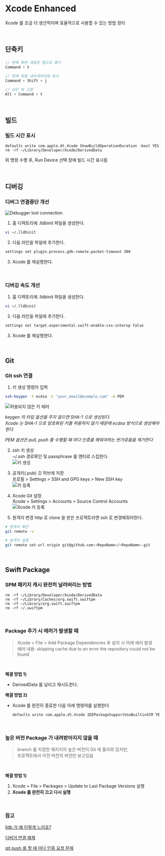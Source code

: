 # Xcode Enhanced
Xcode 를 조금 더 생산적이며 효율적으로 사용할 수 있는 방법 정리

<br>

## 단축키
### 
```swift
// 현재 화면 새로운 탭으로 열기
Command + t

// 현재 파일 네비게이터에 표시
Command + Shift + j

// 상단 바 고정
Alt + Command + t
```

<br>

## 빌드
### 빌드 시간 표시
```
defaults write com.apple.dt.Xcode ShowBuildOperationDuration -bool YES
rm -rf ~/Library/Developer/Xcode/DerivedData
``` 

위 명령 수행 후, Run Device 선택 창에 빌드 시간 표시됨

<br>

## 디버깅

### 디버그 연결중단 개선

![Debugger lost connection](../Resource/Image/Command/imgLostConnectionDebugger.png)

1. 홈 디렉토리에 .lldbinit 파일을 생성한다.
```bash
vi ~/.lldbinit
```
2. 다음 라인을 파일에 추가한다.
```bash
settings set plugin.process.gdb-remote.packet-timeout 300
```
3. Xcode 를 재실행한다.

<br>

### 디버깅 속도 개선

1. 홈 디렉토리에 .lldbinit 파일을 생성한다.
```bash
vi ~/.lldbinit
```

2. 다음 라인을 파일에 추가한다.  
```bash
settings set target.experimental.swift-enable-cxx-interop false
```

3. Xcode 를 재실행한다.

<br>

## Git

### Git ssh 연결
1. 키 생성 명령어 입력
```bash
ssh-keygen -t ecdsa -C "your_email@example.com" -m PEM
```

![허용되지 않은 키 에러](../Resource/Image/Command/imgXcodeNotAllowSha1.png)  

*keygen 의 타입 옵션을 주지 않으면 SHA-1 으로 생성된다.  
Xcode 는 SHA-1 으로 암호화된 키를 허용하지 않기 때문에 ecdsa 방식으로 생성해야한다*

*PEM 옵션은 pull, push 를 수행할 때 마다 인증을 해줘야하는 번거로움을 제거한다*

2. ssh 키 생성  
~/.ssh 경로확인 및 passphrase 를 엔터로 스킵한다.   
![키 생성](../Resource/Image/Command/imgGeneratedSSHKeys.png)  

3. 공개키(.pub) 깃 허브에 저장  
프로필 > Settings > SSH and GPG keys > New SSH key  
![키 등록](../Resource/Image/Command/imgGitSettings.png)  

4. Xcode Git 설정  
Xcode > Settings > Accounts > Source Control Accounts  
![Xcode 키 등록](../Resource/Image/Command/imgSSHKeyRegistForXcode.png)  

5. 원격지 변경
http 로 clone 을 받은 프로젝트라면 ssh 로 변경해줘야한다.  
```bash
# 원격지 확인
git remote -v

# 원격지 설정
git remote set-url origin git@github.com:<RepoName>/<RepoName>.git
```

<br>

## Swift Package

### SPM 패키지 캐시 완전히 날려버리는 방법
```
rm -rf ~/Library/Developer/Xcode/DerivedData
rm -rf ~/Library/Caches/org.swift.swiftpm
rm -rf ~/Library/org.swift.swiftpm
rm -rf ~/.swiftpm
```

<br>

### Package 추가 시 에러가 발생할 때
> Xcode > File > Add Package Dependencies 후 설치 시 아래 에러 발생  
> 에러 내용: skipping cache due to an error the repository could not be found

<br>

**해결 방법 1)**
- DerivedData 를 날리고 재시도한다.

**해결 방법 2)**
- Xcode 를 완전히 종료한 다음 아래 명령어를 실행한다

    ```bash
    defaults write com.apple.dt.Xcode IDEPackageSupportUseBuiltinSCM YES
    ```

<br>

### 높은 버전 Package 가 내려받아지지 않을 때
> branch 를 지정한 패키지의 높은 버전이 Git 에 올라와 있지만,  
> 프로젝트에서 이전 버전의 버전만 보고있음

<br>

**해결 방법 1)**
1. Xcode > File > Packages > Update to Last Package Versions 실행
2. **Xcode 를 완전히 끄고 다시 실행**

<br>

### 참고  

[lldb 가 왜 이렇게 느리죠?](https://stackoverflow.com/questions/75850606/why-is-lldb-so-painfully-slow)

[디버거 연결 해제](https://forums.developer.apple.com/forums/thread/681037)

[git push 를 할 때 마다 인증 요청 문제](https://stackoverflow.com/questions/53879986/xcode-10-1-push-to-github-using-ssh-key) 